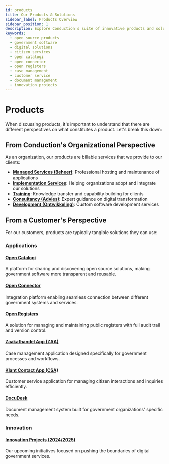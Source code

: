 ```yaml
---
id: products
title: Our Products & Solutions
sidebar_label: Products Overview
sidebar_position: 1
description: Explore Conduction's suite of innovative products and solutions designed to transform government services and enhance citizen experience
keywords:
  - open source products
  - government software
  - digital solutions
  - citizen services
  - open catalogi
  - open connector
  - open registers
  - case management
  - customer service
  - document management
  - innovation projects
---
```


# Products

When discussing products, it's important to understand that there are different perspectives on what constitutes a product. Let's break this down:

## From Conduction's Organizational Perspective
As an organization, our products are billable services that we provide to our clients:

- [**Managed Services (Beheer)**](Services.md): Professional hosting and maintenance of applications
- [**Implementation Services**](Services.md): Helping organizations adopt and integrate our solutions
- [**Training**](Training.md): Knowledge transfer and capability building for clients
- [**Consultancy (Advies)**](Consultancy.md): Expert guidance on digital transformation
- [**Development (Ontwikkeling)**](Services.md): Custom software development services

## From a Customer's Perspective 
For our customers, products are typically tangible solutions they can use:

### Applications

#### [Open Catalogi](Components.md)
A platform for sharing and discovering open source solutions, making government software more transparent and reusable.

#### [Open Connector](Components.md)
Integration platform enabling seamless connection between different government systems and services.

#### [Open Registers](Components.md)
A solution for managing and maintaining public registers with full audit trail and version control.

#### [Zaakafhandel App (ZAA)](Components.md)
Case management application designed specifically for government processes and workflows.

#### [Klant Contact App (CSA)](Components.md)
Customer service application for managing citizen interactions and inquiries efficiently.

#### [DocuDesk](Components.md)
Document management system built for government organizations' specific needs.

### Innovation

#### [Innovation Projects (2024/2025)](Projects/InnovatieProjecten.md)
Our upcoming initiatives focused on pushing the boundaries of digital government services.
